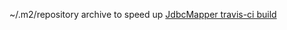 ~/.m2/repository archive to speed up [JdbcMapper travis-ci build](https://travis-ci.org/moparisthebest/JdbcMapper)
